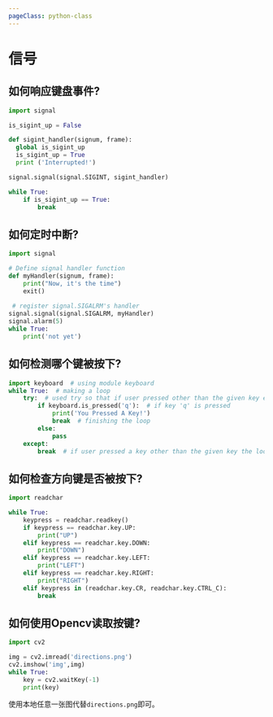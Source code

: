 ```yaml
---
pageClass: python-class
---
```


<!--
 * @Description: 
 * @Author: Jack Huang
 * @Github: https://github.com/HuangJiaLian
 * @Date: 2019-09-12 15:38:17
 * @LastEditors: Jack Huang
 * @LastEditTime: 2019-10-15 15:39:07
 -->

# 信号

## 如何响应键盘事件?

```python
import signal

is_sigint_up = False

def sigint_handler(signum, frame):
  global is_sigint_up
  is_sigint_up = True
  print ('Interrupted!')

signal.signal(signal.SIGINT, sigint_handler)

while True:
    if is_sigint_up == True:
        break
```

## 如何定时中断?

```python
import signal

# Define signal handler function
def myHandler(signum, frame):
    print("Now, it's the time")
    exit()
    
 # register signal.SIGALRM's handler 
signal.signal(signal.SIGALRM, myHandler)
signal.alarm(5)
while True:
    print('not yet')
```

## 如何检测哪个键被按下?
```python
import keyboard  # using module keyboard
while True:  # making a loop
    try:  # used try so that if user pressed other than the given key error will not be shown
        if keyboard.is_pressed('q'):  # if key 'q' is pressed 
            print('You Pressed A Key!')
            break  # finishing the loop
        else:
            pass
    except:
        break  # if user pressed a key other than the given key the loop will break
```


## 如何检查方向键是否被按下? 
```python
import readchar

while True:
    keypress = readchar.readkey()
    if keypress == readchar.key.UP:
        print("UP")
    elif keypress == readchar.key.DOWN:
        print("DOWN")
    elif keypress == readchar.key.LEFT:
        print("LEFT")
    elif keypress == readchar.key.RIGHT:
        print("RIGHT")
    elif keypress in (readchar.key.CR, readchar.key.CTRL_C):
        break
```

## 如何使用Opencv读取按键?
```python
import cv2 

img = cv2.imread('directions.png')
cv2.imshow('img',img)
while True:
    key = cv2.waitKey(-1)
    print(key)
```

使用本地任意一张图代替`directions.png`即可。